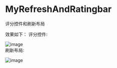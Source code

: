 # MyRefreshAndRatingbar
评分控件和刷新布局
 
 
效果如下：
评分控件:

![image](https://github.com/iamlfc/MyRefreshAndRatingbar/app/src/main/assets/ratingbar.gif)   
刷新布局:

![image](https://github.com/iamlfc/MyRefreshAndRatingbar/app/src/main/assets/shuaxin.gif)  

